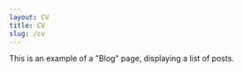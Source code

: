 ```yaml
---
layout: CV
title: CV
slug: /cv
---
```


This is an example of a "Blog" page, displaying a list of posts.
<br />
